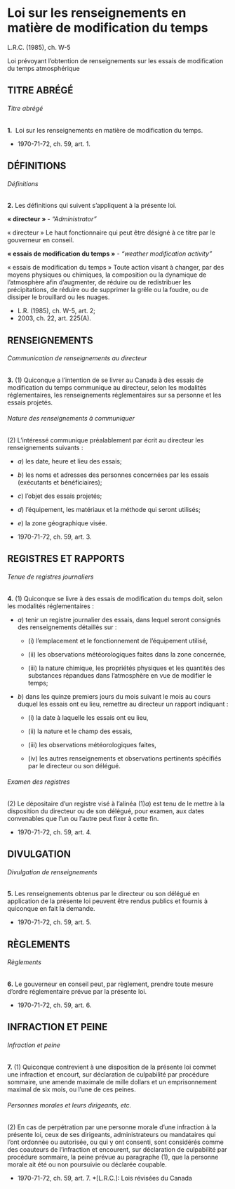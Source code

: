 # Loi sur les renseignements en matière de modification du temps

L.R.C. (1985), ch. W-5

Loi prévoyant l’obtention de renseignements sur les essais de modification du temps atmosphérique

## TITRE ABRÉGÉ

###### Titre abrégé

**1.**  Loi sur les renseignements en matière de modification du temps.

  * 1970-71-72, ch. 59, art. 1.

## DÉFINITIONS

###### Définitions

**2.** Les définitions qui suivent s’appliquent à la présente loi.

**« directeur »** - _“Administrator”_

    

« directeur » Le haut fonctionnaire qui peut être désigné à ce titre par le gouverneur en conseil.

**« essais de modification du temps »** - _“weather modification activity”_

    

« essais de modification du temps » Toute action visant à changer, par des moyens physiques ou chimiques, la composition ou la dynamique de l’atmosphère afin d’augmenter, de réduire ou de redistribuer les précipitations, de réduire ou de supprimer la grêle ou la foudre, ou de dissiper le brouillard ou les nuages.

  * L.R. (1985), ch. W-5, art. 2;
  * 2003, ch. 22, art. 225(A).

## RENSEIGNEMENTS

###### Communication de renseignements au directeur

**3.** (1) Quiconque a l’intention de se livrer au Canada à des essais de modification du temps communique au directeur, selon les modalités réglementaires, les renseignements réglementaires sur sa personne et les essais projetés.

###### Nature des renseignements à communiquer

(2) L’intéressé communique préalablement par écrit au directeur les renseignements suivants :

  * _a_) les date, heure et lieu des essais;

  * _b_) les noms et adresses des personnes concernées par les essais (exécutants et bénéficiaires);

  * _c_) l’objet des essais projetés;

  * _d_) l’équipement, les matériaux et la méthode qui seront utilisés;

  * _e_) la zone géographique visée.

  * 1970-71-72, ch. 59, art. 3.

## REGISTRES ET RAPPORTS

###### Tenue de registres journaliers

**4.** (1) Quiconque se livre à des essais de modification du temps doit, selon les modalités réglementaires :

  * _a_) tenir un registre journalier des essais, dans lequel seront consignés des renseignements détaillés sur :

    * (i) l’emplacement et le fonctionnement de l’équipement utilisé,

    * (ii) les observations météorologiques faites dans la zone concernée,

    * (iii) la nature chimique, les propriétés physiques et les quantités des substances répandues dans l’atmosphère en vue de modifier le temps;

  * _b_) dans les quinze premiers jours du mois suivant le mois au cours duquel les essais ont eu lieu, remettre au directeur un rapport indiquant :

    * (i) la date à laquelle les essais ont eu lieu,

    * (ii) la nature et le champ des essais,

    * (iii) les observations météorologiques faites,

    * (iv) les autres renseignements et observations pertinents spécifiés par le directeur ou son délégué.

###### Examen des registres

(2) Le dépositaire d’un registre visé à l’alinéa (1)_a_) est tenu de le mettre à la disposition du directeur ou de son délégué, pour examen, aux dates convenables que l’un ou l’autre peut fixer à cette fin.

  * 1970-71-72, ch. 59, art. 4.

## DIVULGATION

###### Divulgation de renseignements

**5.** Les renseignements obtenus par le directeur ou son délégué en application de la présente loi peuvent être rendus publics et fournis à quiconque en fait la demande.

  * 1970-71-72, ch. 59, art. 5.

## RÈGLEMENTS

###### Règlements

**6.** Le gouverneur en conseil peut, par règlement, prendre toute mesure d’ordre réglementaire prévue par la présente loi.

  * 1970-71-72, ch. 59, art. 6.

## INFRACTION ET PEINE

###### Infraction et peine

**7.** (1) Quiconque contrevient à une disposition de la présente loi commet une infraction et encourt, sur déclaration de culpabilité par procédure sommaire, une amende maximale de mille dollars et un emprisonnement maximal de six mois, ou l’une de ces peines.

###### Personnes morales et leurs dirigeants, etc.

(2) En cas de perpétration par une personne morale d’une infraction à la présente loi, ceux de ses dirigeants, administrateurs ou mandataires qui l’ont ordonnée ou autorisée, ou qui y ont consenti, sont considérés comme des coauteurs de l’infraction et encourent, sur déclaration de culpabilité par procédure sommaire, la peine prévue au paragraphe (1), que la personne morale ait été ou non poursuivie ou déclarée coupable.

  * 1970-71-72, ch. 59, art. 7.
  *[L.R.C.]: Lois révisées du Canada
